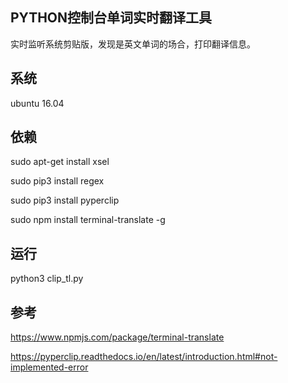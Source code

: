 ## PYTHON控制台单词实时翻译工具
实时监听系统剪贴版，发现是英文单词的场合，打印翻译信息。

## 系统
ubuntu 16.04

## 依赖
sudo apt-get install xsel

sudo pip3 install regex

sudo pip3 install pyperclip

sudo npm install terminal-translate -g

## 运行
python3 clip_tl.py

## 参考
https://www.npmjs.com/package/terminal-translate

https://pyperclip.readthedocs.io/en/latest/introduction.html#not-implemented-error
